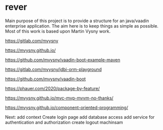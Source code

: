 # rever
Main purpose of this project is to provide a structure for an java/vaadin enterprise application. The aim here is to keep things as simple as possible.
Most of this work is based upon Martin Vysny work.

https://gitlab.com/mvysny

https://mvysny.github.io/

https://github.com/mvysny/vaadin-boot-example-maven

https://gitlab.com/mvysny/jdbi-orm-playground

https://github.com/mvysny/vaadin-boot

https://phauer.com/2020/package-by-feature/

https://mvysny.github.io/mvc-mvp-mvvm-no-thanks/

https://mvysny.github.io/component-oriented-programming/


Next:
add context
Create login page
add database access
add service for authentication and authorization
create logout machinsam

